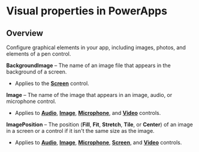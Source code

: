 <properties
    pageTitle="Visual properties | Microsoft PowerApps"
    description="Reference information about properties such as Image, ImagePosition, and BackgroundImage"
    services=""
    suite="powerapps"
    documentationCenter="na"
    authors="aftowen"
    manager="erikre"
    editor=""
    tags=""/>

<tags
   ms.service="powerapps"
   ms.devlang="na"
   ms.topic="article"
   ms.tgt_pltfrm="na"
   ms.workload="na"
   ms.date="03/17/2016"
   ms.author="anneta"/>

# Visual properties in PowerApps #

## Overview ##
Configure graphical elements in your app, including images, photos, and elements of a pen control.

**BackgroundImage** – The name of an image file that appears in the background of a screen.

- Applies to the [**Screen**](../controls/control-screen.md) control.

**Image** – The name of the image that appears in an image, audio, or microphone control.

- Applies to [**Audio**](../controls/control-audio-video.md), [**Image**](../controls/control-image.md), [**Microphone**](../controls/control-microphone.md), and [**Video**](../controls/control-audio-video.md) controls.

**ImagePosition** – The position (**Fill**, **Fit**, **Stretch**, **Tile**, or **Center**) of an image in a screen or a control if it isn't the same size as the image.

- Applies to [**Audio**](../controls/control-audio-video.md), [**Image**](../controls/control-image.md), [**Microphone**](../controls/control-microphone.md), [**Screen**](../controls/control-screen.md), and [**Video**](../controls/control-audio-video.md) controls.

